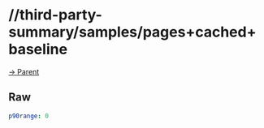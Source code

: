
# //third-party-summary/samples/pages+cached+baseline

[→ Parent](../..)


## Raw


```yaml
p90range: 0

```

